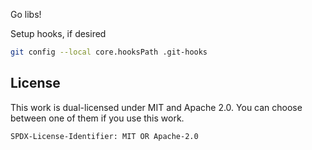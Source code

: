 Go libs!

Setup hooks, if desired
```bash
git config --local core.hooksPath .git-hooks
```

## License

This work is dual-licensed under MIT and Apache 2.0.
You can choose between one of them if you use this work.

`SPDX-License-Identifier: MIT OR Apache-2.0`
